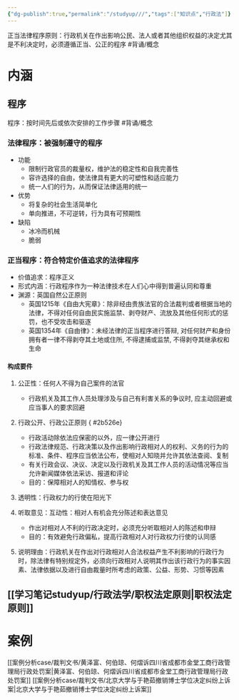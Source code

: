 ```yaml
---
{"dg-publish":true,"permalink":"/studyup///","tags":["知识点","行政法"]}
---
```


正当法律程序原则：行政机关在作出影响公民、法人或者其他组织权益的决定尤其是不利决定时，必须遵循正当、公正的程序 #背诵/概念 
# 内涵
## 程序
程序：按时间先后或依次安排的工作步骤 #背诵/概念 
### 法律程序：被强制遵守的程序
- 功能
	- 限制行政官员的裁量权，维护法的稳定性和自我完善性
	- 容许选择的自由，使法律具有更大的可塑性和适应能力
	- 统一人们的行为，从而保证法律适用的统一
- 优势
	- 将复杂的社会生活简单化
	- 单向推进，不可逆转，行为具有可预期性
- 缺陷
	- 冰冷而机械
	- 脆弱
### 正当程序：符合特定价值追求的法律程序
- 价值追求：程序正义
- 形式内涵：行政程序作为一种法律技术在人们心中得到普遍认同和尊重
- 渊源：英国自然公正原则
	- 英国1215年《自由大宪章》：除非经由贵族法官的合法裁判或者根据当地的法律，不得对任何自由民实施监禁、剥夺财产、流放及其他任何形式的惩罚，也不受攻击和驱逐
	- 英国1354年《自由律》：未经法律的正当程序进行答辩, 对任何财产和身份拥有者一律不得剥夺其土地或住所, 不得逮捕或监禁, 不得剥夺其继承权和生命
#### 构成要件
1. 公正性：任何人不得为自己案件的法官
	- 行政机关及其工作人员处理涉及与自己有利害关系的争议时, 应主动回避或应当事人的要求回避
2. 行政公开、行政公正原则
{ #2b526e}

	- 行政活动除依法应保密的以外，应一律公开进行
	- 行政法律规范、行政决策以及作出影响行政相对人的权利、义务的行为的标准、条件、程序应当依法公布，使相对人知晓并允许其依法查阅、复制
	- 有关行政会议、决议、决定以及行政机关及其工作人员的活动情况等应当允许新闻媒体依法采访、报道和评论
	- 目的：保障相对人的知情权、参与权
3. 透明性：行政权力的行使在阳光下
4. 听取意见：互动性：相对人有机会充分陈述和表达意见
	- 作出对相对人不利的行政决定时，必须充分听取相对人的陈述和申辩
	- 目的：有效避免行政偏私，提高行政相对人对行政权力行使的认同感
5. 说明理由：行政机关在作出对行政相对人合法权益产生不利影响的行政行为时，除法律有特别规定外，必须向行政相对人说明其作出该行政行为的事实因素、法律依据以及进行自由裁量时所考虑的政策、公益、形势、习惯等因素
##  [[学习笔记studyup/行政法学/职权法定原则\|职权法定原则]]
# 案例
[[案例分析case/裁判文书/黄泽富、何伯琼、何熠诉四川省成都市金堂工商行政管理局行政处罚案\|黄泽富、何伯琼、何熠诉四川省成都市金堂工商行政管理局行政处罚案]]
[[案例分析case/裁判文书/北京大学与于艳茹撤销博士学位决定纠纷上诉案\|北京大学与于艳茹撤销博士学位决定纠纷上诉案]]
